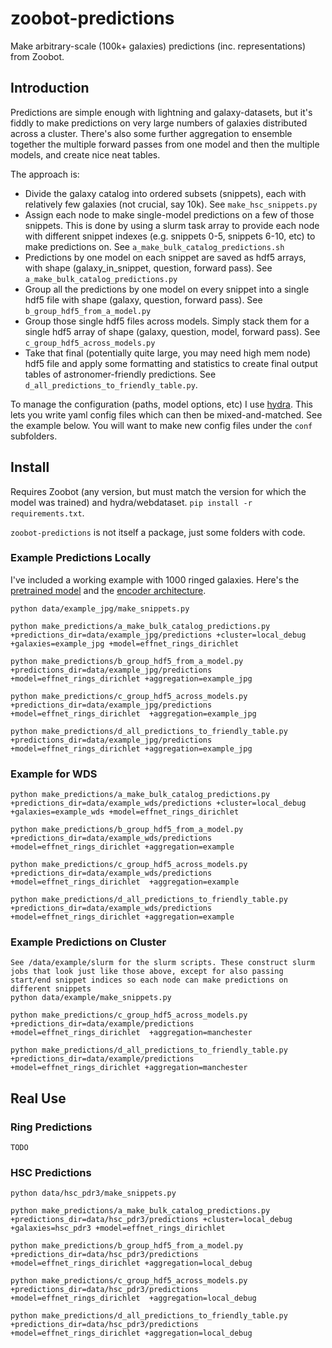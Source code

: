 # zoobot-predictions
Make arbitrary-scale (100k+ galaxies) predictions (inc. representations) from Zoobot.

## Introduction

Predictions are simple enough with lightning and galaxy-datasets, but it's fiddly to make predictions on very large numbers of galaxies distributed across a cluster. There's also some further aggregation to ensemble together the multiple forward passes from one model and then the multiple models, and create nice neat tables.

The approach is:

- Divide the galaxy catalog into ordered subsets (snippets), each with relatively few galaxies (not crucial, say 10k). See `make_hsc_snippets.py`
- Assign each node to make single-model predictions on a few of those snippets. This is done by using a slurm task array to provide each node with different snippet indexes (e.g. snippets 0-5, snippets 6-10, etc) to make predictions on.  See `a_make_bulk_catalog_predictions.sh`
- Predictions by one model on each snippet are saved as hdf5 arrays, with shape (galaxy_in_snippet, question, forward pass). See `a_make_bulk_catalog_predictions.py`
- Group all the predictions by one model on every snippet into a single hdf5 file with shape (galaxy, question, forward pass). See `b_group_hdf5_from_a_model.py`
- Group those single hdf5 files across models. Simply stack them for a single hdf5 array of shape (galaxy, question, model, forward pass). See `c_group_hdf5_across_models.py`
- Take that final (potentially quite large, you may need high mem node) hdf5 file and apply some formatting and statistics to create final output tables of astronomer-friendly predictions. See `d_all_predictions_to_friendly_table.py`.

To manage the configuration (paths, model options, etc) I use [hydra](https://hydra.cc/docs/intro/). This lets you write yaml config files which can then be mixed-and-matched. See the example below. You will want to make new config files under the `conf` subfolders.

## Install

Requires Zoobot (any version, but must match the version for which the model was trained) and hydra/webdataset. `pip install -r requirements.txt`.

`zoobot-predictions` is not itself a package, just some folders with code.

### Example Predictions Locally

I've included a working example with 1000 ringed galaxies. Here's the [pretrained model](https://dl.dropboxusercontent.com/s/epam7u354zzx62n/binary_ring_resnet_greyscale.ckpt?dl=0) and the [encoder architecture](https://dl.dropboxusercontent.com/s/hvyfw6avwhep4qqpg4wwg/resnet50_greyscale_224px.ckpt?rlkey=hconeglfnsxt73ot2gq8xg6p3&dl=0).

    python data/example_jpg/make_snippets.py 

    python make_predictions/a_make_bulk_catalog_predictions.py +predictions_dir=data/example_jpg/predictions +cluster=local_debug +galaxies=example_jpg +model=effnet_rings_dirichlet

    python make_predictions/b_group_hdf5_from_a_model.py +predictions_dir=data/example_jpg/predictions +model=effnet_rings_dirichlet +aggregation=example_jpg

    python make_predictions/c_group_hdf5_across_models.py +predictions_dir=data/example_jpg/predictions +model=effnet_rings_dirichlet  +aggregation=example_jpg

    python make_predictions/d_all_predictions_to_friendly_table.py +predictions_dir=data/example_jpg/predictions +model=effnet_rings_dirichlet +aggregation=example_jpg

### Example for WDS

    python make_predictions/a_make_bulk_catalog_predictions.py +predictions_dir=data/example_wds/predictions +cluster=local_debug +galaxies=example_wds +model=effnet_rings_dirichlet

    python make_predictions/b_group_hdf5_from_a_model.py +predictions_dir=data/example_wds/predictions +model=effnet_rings_dirichlet +aggregation=example

    python make_predictions/c_group_hdf5_across_models.py +predictions_dir=data/example_wds/predictions +model=effnet_rings_dirichlet  +aggregation=example

    python make_predictions/d_all_predictions_to_friendly_table.py +predictions_dir=data/example_wds/predictions +model=effnet_rings_dirichlet +aggregation=example


### Example Predictions on Cluster

    See /data/example/slurm for the slurm scripts. These construct slurm jobs that look just like those above, except for also passing start/end snippet indices so each node can make predictions on different snippets
    python data/example/make_snippets.py 
    
    python make_predictions/c_group_hdf5_across_models.py +predictions_dir=data/example/predictions +model=effnet_rings_dirichlet  +aggregation=manchester

    python make_predictions/d_all_predictions_to_friendly_table.py +predictions_dir=data/example/predictions +model=effnet_rings_dirichlet +aggregation=manchester

## Real Use

### Ring Predictions

    TODO

### HSC Predictions

    python data/hsc_pdr3/make_snippets.py 

    python make_predictions/a_make_bulk_catalog_predictions.py +predictions_dir=data/hsc_pdr3/predictions +cluster=local_debug +galaxies=hsc_pdr3 +model=effnet_rings_dirichlet

    python make_predictions/b_group_hdf5_from_a_model.py +predictions_dir=data/hsc_pdr3/predictions +model=effnet_rings_dirichlet +aggregation=local_debug

    python make_predictions/c_group_hdf5_across_models.py +predictions_dir=data/hsc_pdr3/predictions +model=effnet_rings_dirichlet  +aggregation=local_debug

    python make_predictions/d_all_predictions_to_friendly_table.py +predictions_dir=data/hsc_pdr3/predictions +model=effnet_rings_dirichlet +aggregation=local_debug
